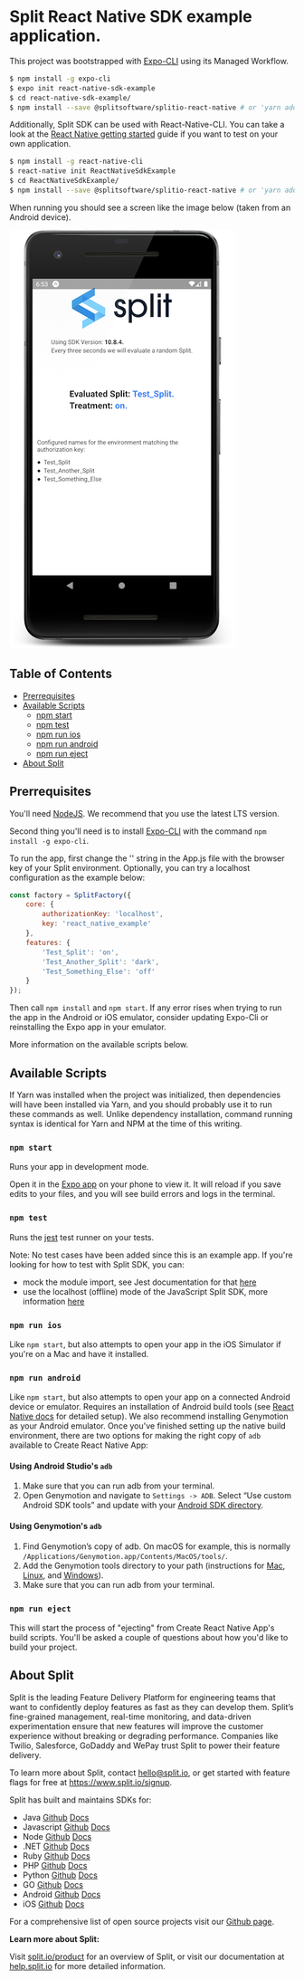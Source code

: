# Split React Native SDK example application.

This project was bootstrapped with [Expo-CLI](https://docs.expo.io/versions/latest/workflow/expo-cli/) using its Managed Workflow.

```sh
$ npm install -g expo-cli
$ expo init react-native-sdk-example
$ cd react-native-sdk-example/
$ npm install --save @splitsoftware/splitio-react-native # or 'yarn add @splitsoftware/splitio-react-native' if using yarn dependency manager
```

Additionally, Split SDK can be used with React-Native-CLI. You can take a look at the [React Native getting started](https://facebook.github.io/react-native/docs/getting-started.html) guide if you want to test on your own application.

```sh
$ npm install -g react-native-cli
$ react-native init ReactNativeSdkExample
$ cd ReactNativeSdkExample/
$ npm install --save @splitsoftware/splitio-react-native # or 'yarn add @splitsoftware/splitio-react-native' if using yarn dependency manager
```

When running you should see a screen like the image below (taken from an Android device).

![Running instance screenshot](./docs/mobile_screenshot.png)

## Table of Contents
* [Prerrequisites](#prerrequisites)
* [Available Scripts](#available-scripts)
  * [npm start](#npm-start)
  * [npm test](#npm-test)
  * [npm run ios](#npm-run-ios)
  * [npm run android](#npm-run-android)
  * [npm run eject](#npm-run-eject)
* [About Split](#about-split)

## Prerrequisites

You'll need [NodeJS](https://nodejs.org/en/download/). We recommend that you use the latest LTS version.

Second thing you'll need is to install [Expo-CLI](https://expo.io/) with the command `npm install -g expo-cli`.

To run the app, first change the '<API-KEY>' string in the App.js file with the browser key of your Split environment. Optionally, you can try a localhost configuration as the example below:

```javascript
const factory = SplitFactory({
    core: {
        authorizationKey: 'localhost',
        key: 'react_native_example'
    },
    features: {
        'Test_Split': 'on',
        'Test_Another_Split': 'dark',
        'Test_Something_Else': 'off'
    }
});
```

Then call `npm install` and `npm start`. If any error rises when trying to run the app in the Android or iOS emulator, consider updating Expo-Cli or reinstalling the Expo app in your emulator.

More information on the available scripts below.

## Available Scripts

If Yarn was installed when the project was initialized, then dependencies will have been installed via Yarn, and you should probably use it to run these commands as well. Unlike dependency installation, command running syntax is identical for Yarn and NPM at the time of this writing.

### `npm start`

Runs your app in development mode.

Open it in the [Expo app](https://expo.io) on your phone to view it. It will reload if you save edits to your files, and you will see build errors and logs in the terminal.

### `npm test`

Runs the [jest](https://github.com/facebook/jest) test runner on your tests.

Note: No test cases have been added since this is an example app.
If you're looking for how to test with Split SDK, you can:
   * mock the module import, see Jest documentation for that [here](https://facebook.github.io/jest/docs/en/jest-object.html#jestmockmodulename-factory-options)
   * use the localhost (offline) mode of the JavaScript Split SDK, more information [here](https://help.split.io/hc/en-us/articles/360020448791-JavaScript-SDK#localhost-mode)

### `npm run ios`

Like `npm start`, but also attempts to open your app in the iOS Simulator if you're on a Mac and have it installed.

### `npm run android`

Like `npm start`, but also attempts to open your app on a connected Android device or emulator. Requires an installation of Android build tools (see [React Native docs](https://facebook.github.io/react-native/docs/getting-started.html) for detailed setup). We also recommend installing Genymotion as your Android emulator. Once you've finished setting up the native build environment, there are two options for making the right copy of `adb` available to Create React Native App:

#### Using Android Studio's `adb`

1. Make sure that you can run adb from your terminal.
2. Open Genymotion and navigate to `Settings -> ADB`. Select “Use custom Android SDK tools” and update with your [Android SDK directory](https://stackoverflow.com/questions/25176594/android-sdk-location).

#### Using Genymotion's `adb`

1. Find Genymotion’s copy of adb. On macOS for example, this is normally `/Applications/Genymotion.app/Contents/MacOS/tools/`.
2. Add the Genymotion tools directory to your path (instructions for [Mac](http://osxdaily.com/2014/08/14/add-new-path-to-path-command-line/), [Linux](http://www.computerhope.com/issues/ch001647.htm), and [Windows](https://www.howtogeek.com/118594/how-to-edit-your-system-path-for-easy-command-line-access/)).
3. Make sure that you can run adb from your terminal.

### `npm run eject`

This will start the process of "ejecting" from Create React Native App's build scripts. You'll be asked a couple of questions about how you'd like to build your project.

## About Split

Split is the leading Feature Delivery Platform for engineering teams that want to confidently deploy features as fast as they can develop them.
Split’s fine-grained management, real-time monitoring, and data-driven experimentation ensure that new features will improve the customer experience without breaking or degrading performance.
Companies like Twilio, Salesforce, GoDaddy and WePay trust Split to power their feature delivery.

To learn more about Split, contact hello@split.io, or get started with feature flags for free at https://www.split.io/signup.

Split has built and maintains SDKs for:

* Java [Github](https://github.com/splitio/java-client) [Docs](https://help.split.io/hc/en-us/articles/360020405151-Java-SDK)
* Javascript [Github](https://github.com/splitio/javascript-client) [Docs](https://help.split.io/hc/en-us/articles/360020448791-JavaScript-SDK)
* Node [Github](https://github.com/splitio/javascript-client) [Docs](https://help.split.io/hc/en-us/articles/360020564931-Node-js-SDK)
* .NET [Github](https://github.com/splitio/.net-core-client) [Docs](https://help.split.io/hc/en-us/articles/360020240172--NET-SDK)
* Ruby [Github](https://github.com/splitio/ruby-client) [Docs](https://help.split.io/hc/en-us/articles/360020673251-Ruby-SDK)
* PHP [Github](https://github.com/splitio/php-client) [Docs](https://help.split.io/hc/en-us/articles/360020350372-PHP-SDK)
* Python [Github](https://github.com/splitio/python-client) [Docs](https://help.split.io/hc/en-us/articles/360020359652-Python-SDK)
* GO [Github](https://github.com/splitio/go-client) [Docs](https://help.split.io/hc/en-us/articles/360020093652-Go-SDK)
* Android [Github](https://github.com/splitio/android-client) [Docs](https://help.split.io/hc/en-us/articles/360020343291-Android-SDK)
* iOS [Github](https://github.com/splitio/ios-client) [Docs](https://help.split.io/hc/en-us/articles/360020401491-iOS-SDK)

For a comprehensive list of open source projects visit our [Github page](https://github.com/splitio?utf8=%E2%9C%93&query=%20only%3Apublic%20).

**Learn more about Split:**

Visit [split.io/product](https://www.split.io/product) for an overview of Split, or visit our documentation at [help.split.io](http://help.split.io) for more detailed information.
